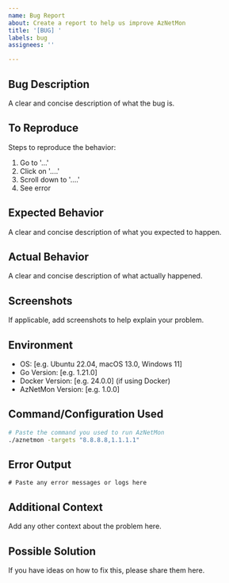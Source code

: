 ```yaml
---
name: Bug Report
about: Create a report to help us improve AzNetMon
title: '[BUG] '
labels: bug
assignees: ''

---
```


## Bug Description
A clear and concise description of what the bug is.

## To Reproduce
Steps to reproduce the behavior:
1. Go to '...'
2. Click on '....'
3. Scroll down to '....'
4. See error

## Expected Behavior
A clear and concise description of what you expected to happen.

## Actual Behavior
A clear and concise description of what actually happened.

## Screenshots
If applicable, add screenshots to help explain your problem.

## Environment
- OS: [e.g. Ubuntu 22.04, macOS 13.0, Windows 11]
- Go Version: [e.g. 1.21.0]
- Docker Version: [e.g. 24.0.0] (if using Docker)
- AzNetMon Version: [e.g. 1.0.0]

## Command/Configuration Used
```bash
# Paste the command you used to run AzNetMon
./aznetmon -targets "8.8.8.8,1.1.1.1"
```

## Error Output
```
# Paste any error messages or logs here
```

## Additional Context
Add any other context about the problem here.

## Possible Solution
If you have ideas on how to fix this, please share them here.
